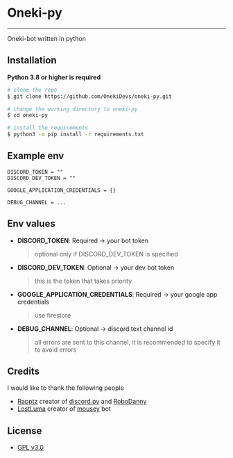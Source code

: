 # Oneki-py
---
Oneki-bot written in python

## Installation
**Python 3.8 or higher is required**

```bash
# clone the repo
$ git clone https://github.com/OnekiDevs/oneki-py.git

# change the working directory to oneki-py
$ cd oneki-py

# install the requirements
$ python3 -m pip install -r requirements.txt
```

## Example env
```
DISCORD_TOKEN = ""
DISCORD_DEV_TOKEN = ""

GOOGLE_APPLICATION_CREDENTIALS = {}

DEBUG_CHANNEL = ...
```
## Env values
- **DISCORD_TOKEN**: Required -> your bot token
    > optional only if DISCORD_DEV_TOKEN is specified
- **DISCORD_DEV_TOKEN**: Optional -> your dev bot token
    > this is the token that takes priority
- **GOOGLE_APPLICATION_CREDENTIALS**: Required -> your google app credentials
    > use firestore
- **DEBUG_CHANNEL**: Optional -> discord text channel id
    > all errors are sent to this channel, it is recommended to specify it to avoid errors

## Credits
I would like to thank the following people
- [Rapptz](https://github.com/Rapptz) creator of [discord.py](https://github.com/Rapptz/discord.py) and [RoboDanny](https://github.com/Rapptz/RoboDanny)
- [LostLuma](https://github.com/LostLuma) creator of [mousey](https://github.com/LostLuma/Mousey) bot

## License
- [GPL v3.0](LICENSE)
